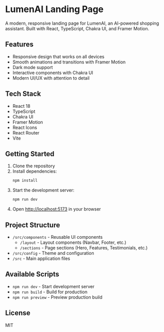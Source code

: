 # LumenAI Landing Page

A modern, responsive landing page for LumenAI, an AI-powered shopping assistant. Built with React, TypeScript, Chakra UI, and Framer Motion.

## Features

- Responsive design that works on all devices
- Smooth animations and transitions with Framer Motion
- Dark mode support
- Interactive components with Chakra UI
- Modern UI/UX with attention to detail

## Tech Stack

- React 18
- TypeScript
- Chakra UI
- Framer Motion
- React Icons
- React Router
- Vite

## Getting Started

1. Clone the repository
2. Install dependencies:
   ```bash
   npm install
   ```
3. Start the development server:
   ```bash
   npm run dev
   ```
4. Open [http://localhost:5173](http://localhost:5173) in your browser

## Project Structure

- `/src/components` - Reusable UI components
  - `/layout` - Layout components (Navbar, Footer, etc.)
  - `/sections` - Page sections (Hero, Features, Testimonials, etc.)
- `/src/config` - Theme and configuration
- `/src` - Main application files

## Available Scripts

- `npm run dev` - Start development server
- `npm run build` - Build for production
- `npm run preview` - Preview production build

## License

MIT
